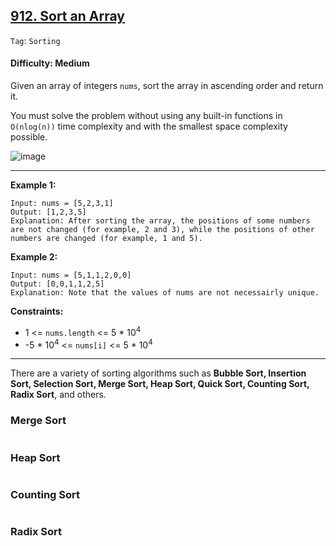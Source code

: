 ## [912. Sort an Array](https://leetcode.com/problems/sort-an-array/)

```Tag```: ```Sorting```

#### Difficulty: Medium

Given an array of integers ```nums```, sort the array in ascending order and return it.

You must solve the problem without using any built-in functions in ```O(nlog(n))``` time complexity and with the smallest space complexity possible.

![image](https://user-images.githubusercontent.com/35042430/222025743-9585838e-c077-4f7f-9ea9-e0897f7b3e0f.png)

---

__Example 1:__
```
Input: nums = [5,2,3,1]
Output: [1,2,3,5]
Explanation: After sorting the array, the positions of some numbers are not changed (for example, 2 and 3), while the positions of other numbers are changed (for example, 1 and 5).
```

__Example 2:__
```
Input: nums = [5,1,1,2,0,0]
Output: [0,0,1,1,2,5]
Explanation: Note that the values of nums are not necessairly unique.
```

__Constraints:__

- 1 <= ```nums.length``` <= 5 * 10<sup>4</sup>
- -5 * 10<sup>4</sup> <= ```nums[i]``` <= 5 * 10<sup>4</sup>

---

There are a variety of sorting algorithms such as __Bubble Sort, Insertion Sort, Selection Sort, Merge Sort, Heap Sort, Quick Sort, Counting Sort, Radix Sort__, and others.

### Merge Sort

```Python

```

### Heap Sort

```Python

```

### Counting Sort

```Python

```

### Radix Sort

```Python

```

